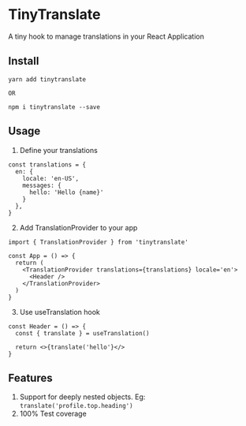 # TinyTranslate

A tiny hook to manage translations in your React Application

## Install

```
yarn add tinytranslate

OR

npm i tinytranslate --save
```

## Usage

1. Define your translations

```
const translations = {
  en: {
    locale: 'en-US',
    messages: {
      hello: 'Hello {name}'
    }
  },
}
```

2. Add TranslationProvider to your app

```
import { TranslationProvider } from 'tinytranslate'

const App = () => {
  return (
    <TranslationProvider translations={translations} locale='en'>
      <Header />
    </TranslationProvider>
  )
}

```

3. Use useTranslation hook

```
const Header = () => {
  const { translate } = useTranslation()

  return <>{translate('hello'}</>
}
```

## Features

1. Support for deeply nested objects. Eg: `translate('profile.top.heading')`
2. 100% Test coverage
